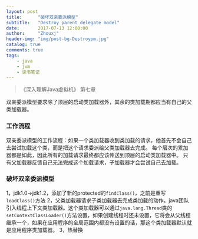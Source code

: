 ```yaml
---
layout: post
title:      "破坏双亲委派模型"
subtitle:   "Destroy parent delegate model"
date:       2017-07-13 12:00:00
author:     "Zhouxj"
header-img: "img/post-bg-Destroypm.jpg"
catalog: true
comments: true
tags:
    - java
    - jvm
    - 读书笔记
---
```


>  《深入理解Java虚拟机》 第七章

双亲委派模型要求除了顶层的启动类加载器外，其余的类加载期都应当有自己的父类加载器。

### 工作流程
双亲委派模型的工作流程：如果一个类加载器收到类加载的请求，他首先不会自己去尝试加载这个类，而是把这个请求委派给父类加载器去完成。
每个层次的累加器都是如此，因此所有的加载请求最终都应该传送到顶层的启动类加载器中。
只有父加载器反馈自己无法完成这个加载请求，子加载器才会尝试自己去加载。

### 破坏双亲委派模型
1，jdk1.0->jdk1.2，添加了新的protected的`findClass()`，之前是重写`loadClass()`方法
2，父类加载器请求子类加载器去完成类加载的动作。java团队引入线程上下文类加载器。这个类加载器可以通过`java.lang.Thread`类的
`setContextClassLoader()`方法设置，如果创建线程时还未设置，它将会从父线程继承一个，如果在应用程序的全局范围内都没有设置的话，那这个类加载器默认就是应用程序类加载器。
3，热替换